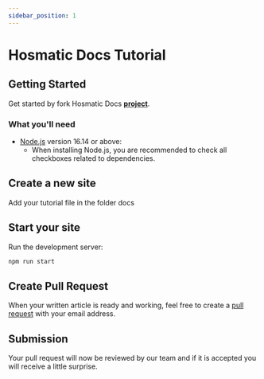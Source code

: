 ```yaml
---
sidebar_position: 1
---
```


# Hosmatic Docs Tutorial

## Getting Started

Get started by fork Hosmatic Docs **[project](https://github.com/hosmatic/Docs)**.

### What you'll need

- [Node.js](https://nodejs.org/en/download/) version 16.14 or above:
  - When installing Node.js, you are recommended to check all checkboxes related to dependencies.

## Create a new site

Add your tutorial file in the folder docs

## Start your site

Run the development server:

```bash
npm run start
```

## Create Pull Request

When your written article is ready and working, feel free to create a [pull request](https://github.com/hosmatic/Docs/pull) with your email address.

## Submission

Your pull request will now be reviewed by our team and if it is accepted you will receive a little surprise.